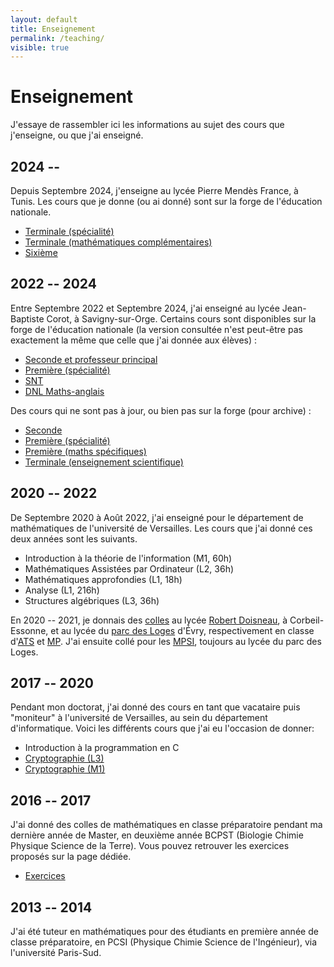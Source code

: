 ```yaml
---
layout: default
title: Enseignement
permalink: /teaching/
visible: true
---
```

# Enseignement

J'essaye de rassembler ici les informations au sujet des cours que j'enseigne,
ou que j'ai enseigné.

## 2024 --

Depuis Septembre 2024, j'enseigne au lycée Pierre Mendès France, à Tunis. Les
cours que je donne (ou ai donné) sont sur la forge de l'éducation nationale.

* [Terminale (spécialité)](https://erou.forge.apps.education.fr/spe-term/)
* [Terminale (mathématiques complémentaires)](https://erou.forge.apps.education.fr/math-comp/)
* [Sixième](https://erou.forge.apps.education.fr/sixieme/)

## 2022 -- 2024

Entre Septembre 2022 et Septembre 2024, j'ai enseigné au lycée Jean-Baptiste Corot, à
Savigny-sur-Orge. Certains cours sont disponibles sur la forge de
l'éducation nationale (la version consultée n'est peut-être pas exactement la
même que celle que j'ai donnée aux élèves) :

* [Seconde et professeur principal](https://erou.forge.apps.education.fr/s11/)
* [Première (spécialité)](https://erou.forge.apps.education.fr/spe-1e/)
* [SNT](https://erou.forge.apps.education.fr/snt/)
* [DNL Maths-anglais](https://erou.forge.apps.education.fr/tdnl/)

Des cours qui ne sont pas à jour, ou bien pas sur la forge (pour archive) :

* [Seconde](corot-seconde)
* [Première (spécialité)](corot-premiere)
* [Première (maths spécifiques)](corot-mathspe)
* [Terminale (enseignement scientifique)](corot-term-enssci)

## 2020 -- 2022

De Septembre 2020 à Août 2022, j'ai enseigné pour le département de mathématiques de l'université de
Versailles. Les cours que j'ai donné ces deux années sont les suivants.

* Introduction à la théorie de l'information (M1, 60h)
* Mathématiques Assistées par Ordinateur (L2, 36h)
* Mathématiques approfondies (L1, 18h)
* Analyse (L1, 216h)
* Structures algébriques (L3, 36h)

En 2020 -- 2021, je donnais des [colles](colles) au lycée [Robert Doisneau](colles/doisneau), à
Corbeil-Essonne, et au lycée du [parc des Loges](colles/parcdesloges) d'Évry, respectivement en classe
d'[ATS](https://fr.wikipedia.org/wiki/Classe_pr%C3%A9paratoire_adaptation_technicien_sup%C3%A9rieur) et [MP](https://fr.wikipedia.org/wiki/Classe_pr%C3%A9paratoire_math%C3%A9matiques_et_physique). J'ai ensuite collé pour les [MPSI](https://fr.wikipedia.org/wiki/Classe_pr%C3%A9paratoire_math%C3%A9matiques,_physique_et_sciences_de_l%27ing%C3%A9nieur), toujours au lycée du parc des Loges.

## 2017 -- 2020

Pendant mon doctorat, j'ai donné des cours en tant que vacataire puis "moniteur" à l'université
de Versailles, au sein du département d'informatique. Voici les différents cours
que j'ai eu l'occasion de donner:
* Introduction à la programmation en C
* [Cryptographie (L3)](crypto-l3)
* [Cryptographie (M1)](crypto-m1)

## 2016 -- 2017

J'ai donné des colles de mathématiques en classe préparatoire pendant ma
dernière année de Master, en deuxième année BCPST (Biologie Chimie Physique
Science de la Terre). Vous pouvez retrouver les exercices proposés sur la page
dédiée.
* [Exercices](colles/jprevert)

## 2013 -- 2014

J'ai été tuteur en mathématiques pour des étudiants en première année de classe
préparatoire, en PCSI (Physique Chimie Science de l'Ingénieur), via l'université
Paris-Sud.
